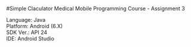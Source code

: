 #Simple Claculator
Medical Mobile Programming Course - Assignment 3

Language:	Java<br>
Platform:	Android (6.X)<br>
SDK Ver.:	API 24<br>
IDE:		Android Studio
